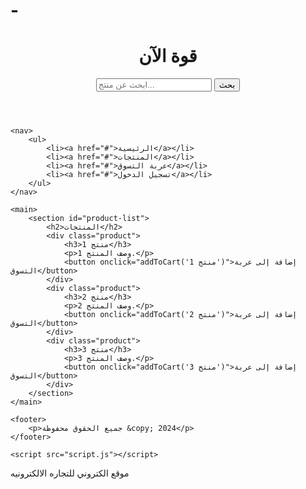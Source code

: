# -<!DOCTYPE html>
<html lang="en">
<head>
    <meta charset="UTF-8">
    <meta name="viewport" content="width=device-width, initial-scale=1.0">
    <title>قوة الآن - متجر إلكتروني</title>
    <link rel="stylesheet" href="styles.css">
</head>
<body>
    <header>
        <h1>قوة الآن</h1>
        <input type="text" id="search" placeholder="ابحث عن منتج...">
        <button onclick="searchProduct()">بحث</button>
    </header>
    
    <nav>
        <ul>
            <li><a href="#">الرئيسية</a></li>
            <li><a href="#">المنتجات</a></li>
            <li><a href="#">عربة التسوق</a></li>
            <li><a href="#">تسجيل الدخول</a></li>
        </ul>
    </nav>
    
    <main>
        <section id="product-list">
            <h2>المنتجات</h2>
            <div class="product">
                <h3>منتج 1</h3>
                <p>وصف المنتج 1.</p>
                <button onclick="addToCart('منتج 1')">إضافة إلى عربة التسوق</button>
            </div>
            <div class="product">
                <h3>منتج 2</h3>
                <p>وصف المنتج 2.</p>
                <button onclick="addToCart('منتج 2')">إضافة إلى عربة التسوق</button>
            </div>
            <div class="product">
                <h3>منتج 3</h3>
                <p>وصف المنتج 3.</p>
                <button onclick="addToCart('منتج 3')">إضافة إلى عربة التسوق</button>
            </div>
        </section>
    </main>
    
    <footer>
        <p>جميع الحقوق محفوظة &copy; 2024</p>
    </footer>
    
    <script src="script.js"></script>
</body>
</html>
موقع الكتروني للتجاره الالكترونيه 
